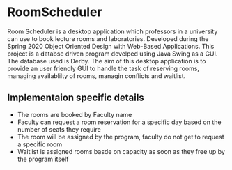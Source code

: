 # RoomScheduler
Room Scheduler is a desktop application which professors in a university can use to book lecture rooms and laboratories. Developed during the Spring 2020 Object Oriented Design with Web-Based Applications. This project is a databse driven program develped using Java Swing as a GUI. The database used is Derby. The aim of this desktop application is to provide an user friendly GUI to handle the task of reserving rooms, managing availablilty of rooms, managin conflicts and waitlist.

## Implementaion specific details
* The rooms are booked by Faculty name
* Faculty can request a room reservation for a specific day based on the number of seats they require
* The room will be assigned by the program, faculty do not get to request a specific room
* Waitlist is assigned rooms basde on capacity as soon as they free up by the program itself


